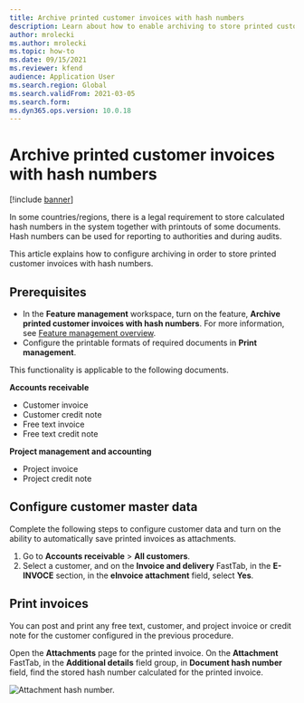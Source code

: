 ```yaml
---
title: Archive printed customer invoices with hash numbers
description: Learn about how to enable archiving to store printed customer invoices with hash numbers, including prerequisites and an outline on configuring customer master data.
author: mrolecki
ms.author: mrolecki
ms.topic: how-to
ms.date: 09/15/2021
ms.reviewer: kfend
audience: Application User
ms.search.region: Global
ms.search.validFrom: 2021-03-05
ms.search.form:
ms.dyn365.ops.version: 10.0.18
---
```


# Archive printed customer invoices with hash numbers

[!include [banner](../includes/banner.md)]

In some countries/regions, there is a legal requirement to store calculated hash numbers in the system together with printouts of some documents. Hash numbers can be used for reporting to authorities and during audits.

This article explains how to configure archiving in order to store printed customer invoices with hash numbers.

## Prerequisites

- In the **Feature management** workspace, turn on the feature, **Archive printed customer invoices with hash numbers**. For more information, see [Feature management overview](../../fin-ops-core/fin-ops/get-started/feature-management/feature-management-overview.md).
- Configure the printable formats of required documents in **Print management**.

This functionality is applicable to the following documents.

**Accounts receivable**
- Customer invoice
- Customer credit note
- Free text invoice
- Free text credit note

**Project management and accounting**
- Project invoice
- Project credit note

## Configure customer master data
Complete the following steps to configure customer data and turn on the ability to automatically save printed invoices as attachments.

1. Go to **Accounts receivable** > **All customers**. 
2. Select a customer, and on the **Invoice and delivery** FastTab, in the **E-INVOCE** section, in the **eInvoice attachment** field, select **Yes**.

## Print invoices
You can post and print any free text, customer, and project invoice or credit note for the customer configured in the previous procedure.

Open the **Attachments** page for the printed invoice. On the **Attachment** FastTab, in the **Additional details** field group, in **Document hash number** field, find the stored hash number calculated for the printed invoice.

![Attachment hash number.](media/attach-hash-num.jpg)

